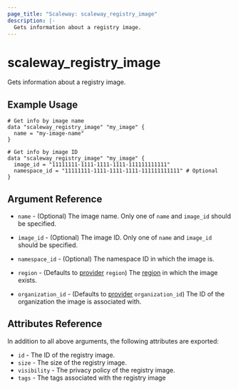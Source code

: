 ```yaml
---
page_title: "Scaleway: scaleway_registry_image"
description: |-
  Gets information about a registry image.
---
```


# scaleway_registry_image

Gets information about a registry image.

## Example Usage

```hcl
# Get info by image name
data "scaleway_registry_image" "my_image" {
  name = "my-image-name"
}

# Get info by image ID
data "scaleway_registry_image" "my_image" {
  image_id = "11111111-1111-1111-1111-111111111111"
  namespace_id = "11111111-1111-1111-1111-111111111111" # Optional
}
```

## Argument Reference

- `name` - (Optional) The image name.
  Only one of `name` and `image_id` should be specified.

- `image_id` - (Optional) The image ID.
  Only one of `name` and `image_id` should be specified.

- `namespace_id` - (Optional) The namespace ID in which the image is.

- `region` - (Defaults to [provider](../index.md#region) `region`) The [region](../guides/regions_and_zones.md#regions) in which the image exists.

- `organization_id` - (Defaults to [provider](../index.md#organization_id) `organization_id`) The ID of the organization the image is associated with.

## Attributes Reference

In addition to all above arguments, the following attributes are exported:

- `id` - The ID of the registry image.
- `size` - The size of the registry image.
- `visibility` - The privacy policy of the registry image.
- `tags` - The tags associated with the registry image
